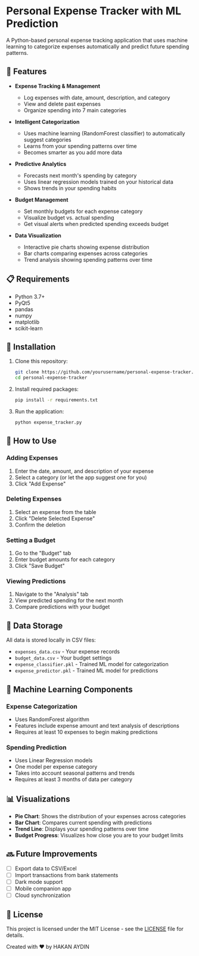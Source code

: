 # Personal Expense Tracker with ML Prediction

A Python-based personal expense tracking application that uses machine learning to categorize expenses automatically and predict future spending patterns.

## 🌟 Features

- **Expense Tracking & Management**
  - Log expenses with date, amount, description, and category
  - View and delete past expenses
  - Organize spending into 7 main categories

- **Intelligent Categorization**
  - Uses machine learning (RandomForest classifier) to automatically suggest categories
  - Learns from your spending patterns over time
  - Becomes smarter as you add more data

- **Predictive Analytics**
  - Forecasts next month's spending by category
  - Uses linear regression models trained on your historical data
  - Shows trends in your spending habits

- **Budget Management**
  - Set monthly budgets for each expense category
  - Visualize budget vs. actual spending
  - Get visual alerts when predicted spending exceeds budget

- **Data Visualization**
  - Interactive pie charts showing expense distribution
  - Bar charts comparing expenses across categories 
  - Trend analysis showing spending patterns over time

## 📋 Requirements

- Python 3.7+
- PyQt5
- pandas
- numpy
- matplotlib
- scikit-learn

## 🔧 Installation

1. Clone this repository:
   ```bash
   git clone https://github.com/yourusername/personal-expense-tracker.git
   cd personal-expense-tracker
   ```

2. Install required packages:
   ```bash
   pip install -r requirements.txt
   ```

3. Run the application:
   ```bash
   python expense_tracker.py
   ```

## 📘 How to Use

### Adding Expenses
1. Enter the date, amount, and description of your expense
2. Select a category (or let the app suggest one for you)
3. Click "Add Expense"

### Deleting Expenses
1. Select an expense from the table
2. Click "Delete Selected Expense"
3. Confirm the deletion

### Setting a Budget
1. Go to the "Budget" tab
2. Enter budget amounts for each category
3. Click "Save Budget"

### Viewing Predictions
1. Navigate to the "Analysis" tab
2. View predicted spending for the next month
3. Compare predictions with your budget

## 💾 Data Storage

All data is stored locally in CSV files:
- `expenses_data.csv` - Your expense records
- `budget_data.csv` - Your budget settings
- `expense_classifier.pkl` - Trained ML model for categorization
- `expense_predictor.pkl` - Trained ML model for predictions

## 🧠 Machine Learning Components

### Expense Categorization
- Uses RandomForest algorithm
- Features include expense amount and text analysis of descriptions
- Requires at least 10 expenses to begin making predictions

### Spending Prediction
- Uses Linear Regression models
- One model per expense category
- Takes into account seasonal patterns and trends
- Requires at least 3 months of data per category

## 📊 Visualizations

- **Pie Chart**: Shows the distribution of your expenses across categories
- **Bar Chart**: Compares current spending with predictions
- **Trend Line**: Displays your spending patterns over time
- **Budget Progress**: Visualizes how close you are to your budget limits

## 🔜 Future Improvements

- [ ] Export data to CSV/Excel
- [ ] Import transactions from bank statements
- [ ] Dark mode support
- [ ] Mobile companion app
- [ ] Cloud synchronization

## 📝 License

This project is licensed under the MIT License - see the [LICENSE](LICENSE) file for details.


Created with ❤️ by HAKAN AYDIN
